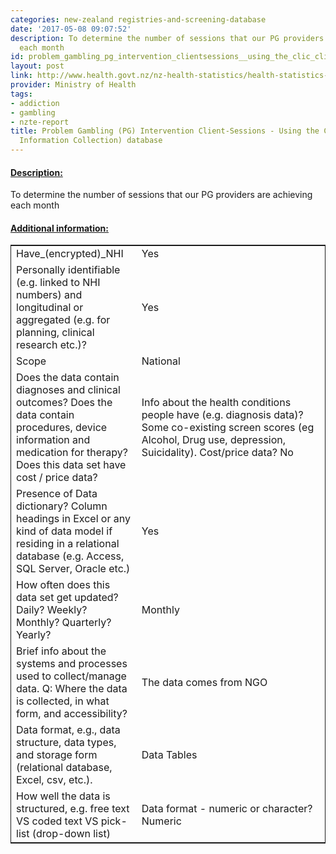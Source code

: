 ```yaml
---
categories: new-zealand registries-and-screening-database
date: '2017-05-08 09:07:52'
description: To determine the number of sessions that our PG providers are achieving
  each month
id: problem_gambling_pg_intervention_clientsessions__using_the_clic_clinet_information_collection_database
layout: post
link: http://www.health.govt.nz/nz-health-statistics/health-statistics-and-data-sets/problem-gambling-data-and-stats
provider: Ministry of Health
tags:
- addiction
- gambling
- nzte-report
title: Problem Gambling (PG) Intervention Client-Sessions - Using the CLIC (Clinet
  Information Collection) database
---
```



 <h4> <u>Description:</u> </h4>
To determine the number of sessions that our PG providers are achieving each month
 <h4> <u>Additional information:</u> </h4>
 <table style="border: 1px solid">
 <tr> <td width="40%">Have_(encrypted)_NHI</td> <td>Yes</td> </tr>
 <tr> <td width="40%">Personally identifiable (e.g. linked to NHI numbers) and longitudinal or aggregated (e.g. for planning, clinical research etc.)?</td> <td>Yes</td> </tr>
 <tr> <td width="40%">Scope</td> <td>National</td> </tr>
 <tr> <td width="40%">Does the data contain diagnoses and clinical outcomes?
Does the data contain procedures, device information and medication for therapy?
Does this data set have cost / price data?</td> <td>Info about the health conditions people have (e.g. diagnosis data)? Some co-existing screen scores (eg Alcohol, Drug use, depression, Suicidality). Cost/price data? No</td> </tr>
 <tr> <td width="40%">Presence of Data dictionary? Column headings in Excel or any kind of data model if residing in a relational database (e.g. Access, SQL Server, Oracle etc.) </td> <td>Yes</td> </tr>
 <tr> <td width="40%">How often does this data set get updated? Daily? Weekly? Monthly? Quarterly? Yearly?</td> <td>Monthly</td> </tr>
 <tr> <td width="40%">Brief info about the systems and processes used to collect/manage data. Q: Where the data is collected, in what form, and accessibility?</td> <td>The data comes from NGO</td> </tr>
 <tr> <td width="40%">Data format, e.g., data structure, data types, and storage form (relational database, Excel, csv, etc.).</td> <td>Data Tables</td> </tr>
 <tr> <td width="40%">How well the data is structured, e.g. free text VS coded text VS pick-list (drop-down list)</td> <td>Data format - numeric or character? Numeric</td> </tr>
 </table>